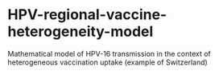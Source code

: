 # HPV-regional-vaccine-heterogeneity-model
Mathematical model of HPV-16 transmission in the context of heterogeneous vaccination uptake (example of Switzerland)

